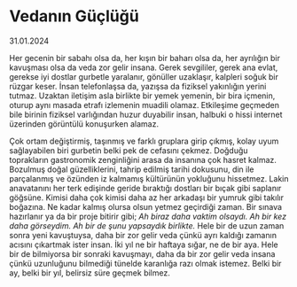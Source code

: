 # Vedanın Güçlüğü

31.01.2024

Her gecenin bir sabahı olsa da, her kışın bir baharı olsa da, her ayrılığın bir kavuşması olsa da veda zor gelir insana. Gerek sevgililer, gerek ana evlat, gerekse iyi dostlar gurbetle yaralanır, gönüller uzaklaşır, kalpleri soğuk bir rüzgar keser. İnsan telefonlaşsa da, yazışsa da fiziksel yakınlığın yerini tutmaz. Uzaktan iletişim asla birlikte bir yemek yemenin, bir bira içmenin, oturup aynı masada etrafı izlemenin muadili olamaz. Etkileşime geçmeden bile birinin fiziksel varlığından huzur duyabilir insan, halbuki o hissi internet üzerinden görüntülü konuşurken alamaz.

Çok ortam değiştirmiş, taşınmış ve farklı gruplara girip çıkmış, kolay uyum sağlayabilen biri gurbetin belki pek de cefasını çekmez. Doğduğu toprakların gastronomik zenginliğini arasa da insanına çok hasret kalmaz. Bozulmuş doğal güzelliklerini, tahrip edilmiş tarihi dokusunu, din ile parçalanmış ve özünden iz kalmamış kültürünün yokluğunu hissetmez. Lakin anavatanını her terk edişinde geride bıraktığı dostları bir bıçak gibi saplanır göğsüne. Kimisi daha çok kimisi daha az her arkadaşı bir yumruk gibi takılır boğazına. Ne kadar kalmış olursa olsun yetmez geçirdiği zaman. Bir sınava hazırlanır ya da bir proje bitirir gibi; *Ah biraz daha vaktim olsaydı. Ah bir kez daha görseydim. Ah bir de şunu yapsaydık birlikte.* Hele bir de uzun zaman sonra yeni kavuştuysa, daha bir zor gelir veda çünkü ayrı kaldığı zamanın acısını çıkartmak ister insan. İki yıl ne bir haftaya sığar, ne de bir aya. Hele bir de bilmiyorsa bir sonraki kavuşmayı, daha da bir zor gelir veda insana çünkü uzunluğunu bilmediği tünelde karanlığa razı olmak istemez. Belki bir ay, belki bir yıl, belirsiz süre geçmek bilmez. 